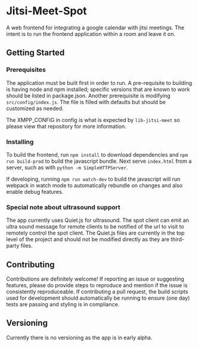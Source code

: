 # Jitsi-Meet-Spot

A web frontend for integrating a google calendar with jitsi meetings. The intent is to run the frontend application within a room and leave it on.

## Getting Started

### Prerequisites

The application must be built first in order to run. A pre-requisite to building is having node and npm installed; specific versions that are known to work should be listed in package.json. Another prerequisite is modifying `src/config/index.js`. The file is filled with defaults but should be customized as needed.

The XMPP_CONFIG in config is what is expected by `lib-jitsi-meet` so please view that repository for more information.

### Installing

To build the frontend, run `npm install` to download dependencies and `npm run build-prod` to build the javascript bundle. Next serve `index.html` from a server, such as with `python -m SimpleHTTPServer`.

If developing, running `npm run watch-dev` to build the javascript will run webpack in watch mode to automatically rebundle on changes and also enable debug features.

### Special note about ultrasound support

The app currently uses Quiet.js for ultrasound. The spot client can emit an ultra sound message for remote clients to be notified of the url to visit to remotely control the spot client. The Quiet.js files are currently in the top level of the project and should not be modified directly as they are third-party files.

## Contributing

Contributions are definitely welcome! If reporting an issue or suggesting features, please do provide steps to reproduce and mention if the issue is consistently reproduceable. If contributing a pull request, the build scripts used for development should automatically be running to ensure (one day) tests are passing and styling is in compliance.

## Versioning

Currently there is no versioning as the app is in early alpha.
